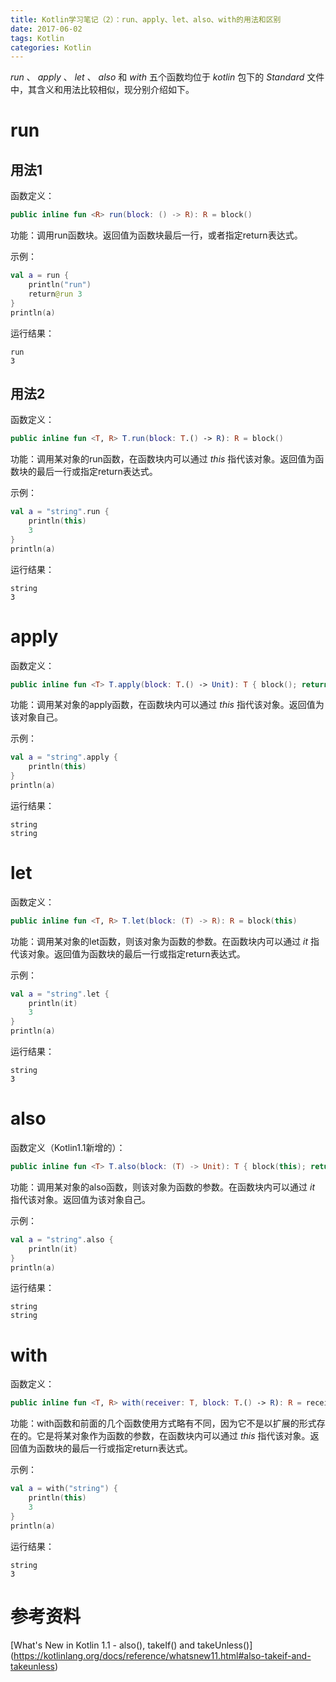 ```yaml
---
title: Kotlin学习笔记（2）：run、apply、let、also、with的用法和区别
date: 2017-06-02
tags: Kotlin
categories: Kotlin
---
```

*run* 、 *apply* 、 *let* 、 *also* 和 *with* 五个函数均位于 *kotlin* 包下的 *Standard* 文件中，其含义和用法比较相似，现分别介绍如下。

# run

## 用法1

函数定义：

```kotlin
public inline fun <R> run(block: () -> R): R = block()
```

功能：调用run函数块。返回值为函数块最后一行，或者指定return表达式。

示例：

```kotlin
val a = run {
	println("run")
	return@run 3
}
println(a)
```

运行结果：

```
run
3
```

## 用法2

函数定义：

```kotlin
public inline fun <T, R> T.run(block: T.() -> R): R = block()
```

功能：调用某对象的run函数，在函数块内可以通过 *this* 指代该对象。返回值为函数块的最后一行或指定return表达式。

示例：

```kotlin
val a = "string".run {
	println(this)
	3
}
println(a)
```

运行结果：

```
string
3
```

# apply

函数定义：

```kotlin
public inline fun <T> T.apply(block: T.() -> Unit): T { block(); return this }
```

功能：调用某对象的apply函数，在函数块内可以通过 *this* 指代该对象。返回值为该对象自己。

示例：

```kotlin
val a = "string".apply {
	println(this)
}
println(a)
```

运行结果：

```
string
string
```

# let

函数定义：

```kotlin
public inline fun <T, R> T.let(block: (T) -> R): R = block(this)
```

功能：调用某对象的let函数，则该对象为函数的参数。在函数块内可以通过 *it* 指代该对象。返回值为函数块的最后一行或指定return表达式。

示例：

```kotlin
val a = "string".let {
	println(it)
	3
}
println(a)
```

运行结果：

```
string
3
```

# also

函数定义（Kotlin1.1新增的）：

```kotlin
public inline fun <T> T.also(block: (T) -> Unit): T { block(this); return this }
```

功能：调用某对象的also函数，则该对象为函数的参数。在函数块内可以通过 *it* 指代该对象。返回值为该对象自己。

示例：

```kotlin
val a = "string".also {
	println(it)
}
println(a)
```

运行结果：

```
string
string
```

# with

函数定义：

```kotlin
public inline fun <T, R> with(receiver: T, block: T.() -> R): R = receiver.block()
```

功能：with函数和前面的几个函数使用方式略有不同，因为它不是以扩展的形式存在的。它是将某对象作为函数的参数，在函数块内可以通过 *this* 指代该对象。返回值为函数块的最后一行或指定return表达式。

示例：

```kotlin
val a = with("string") {
	println(this)
	3
}
println(a)
```

运行结果：

```
string
3
```

# 参考资料

[What's New in Kotlin 1.1 - also(), takeIf() and takeUnless()[](https://kotlinlang.org/docs/reference/whatsnew11.html#also-takeif-and-takeunless)](https://kotlinlang.org/docs/reference/whatsnew11.html#also-takeif-and-takeunless)
